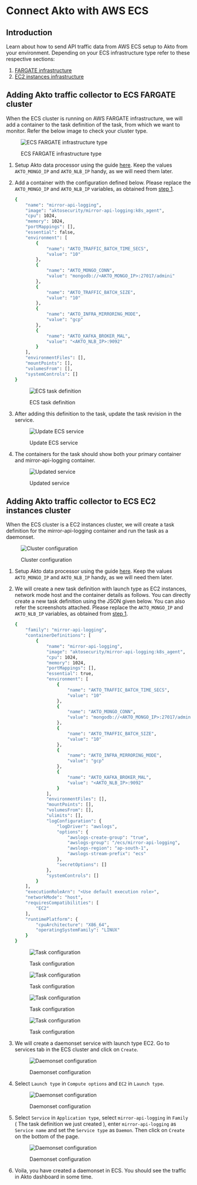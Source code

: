 # Connect Akto with AWS ECS

## Introduction

Learn about how to send API traffic data from AWS ECS setup to Akto from your environment. Depending on your ECS infrastructure type refer to these respective sections:

1. [FARGATE infrastructure](aws-ecs.md#adding-akto-traffic-collector-to-ecs-fargate-cluster)
2. [EC2 instances infrastructure](aws-ecs.md#adding-akto-traffic-collector-to-ecs-ec2-instances-cluster)

## Adding Akto traffic collector to ECS FARGATE cluster

When the ECS cluster is running on AWS FARGATE infrastructure, we will add a container to the task definition of the task, from which we want to monitor. Refer the below image to check your cluster type.

<figure><img src="../../.gitbook/assets/ecs-2.png" alt="ECS FARGATE infrastructure type"><figcaption><p>ECS FARGATE infrastructure type</p></figcaption></figure>

1. Setup Akto data processor using the guide [here](broken-reference). Keep the values `AKTO_MONGO_IP` and `AKTO_NLB_IP` handy, as we will need them later.
2.  Add a container with the configuration defined below. Please replace the `AKTO_MONGO_IP` and `AKTO_NLB_IP` variables, as obtained from [step 1](aws-ecs.md#adding-akto-traffic-collector-to-ecs-fargate-cluster).

    ```bash
    {
        "name": "mirror-api-logging",
        "image": "aktosecurity/mirror-api-logging:k8s_agent",
        "cpu": 1024,
        "memory": 1024,
        "portMappings": [],
        "essential": false,
        "environment": [
            {
                "name": "AKTO_TRAFFIC_BATCH_TIME_SECS",
                "value": "10"
            },
            {
                "name": "AKTO_MONGO_CONN",
                "value": "mongodb://<AKTO_MONGO_IP>:27017/admini"
            },
            {
                "name": "AKTO_TRAFFIC_BATCH_SIZE",
                "value": "10"
            },
            {
                "name": "AKTO_INFRA_MIRRORING_MODE",
                "value": "gcp"
            },
            {
                "name": "AKTO_KAFKA_BROKER_MAL",
                "value": "<AKTO_NLB_IP>:9092"
            }
        ],
        "environmentFiles": [],
        "mountPoints": [],
        "volumesFrom": [],
        "systemControls": []
    }
    ```

    <figure><img src="../../.gitbook/assets/ecs-1.png" alt="ECS task definition"><figcaption><p>ECS task definition</p></figcaption></figure>
3.  After adding this definition to the task, update the task revision in the service.

    <figure><img src="../../.gitbook/assets/ecs-3.png" alt="Update ECS service"><figcaption><p>Update ECS service</p></figcaption></figure>
4.  The containers for the task should show both your primary container and mirror-api-logging container.

    <figure><img src="../../.gitbook/assets/ecs-4.png" alt="Updated service"><figcaption><p>Updated service</p></figcaption></figure>

## Adding Akto traffic collector to ECS EC2 instances cluster

When the ECS cluster is a EC2 instances cluster, we will create a task definition for the mirror-api-logging container and run the task as a daemonset.

<figure><img src="../../.gitbook/assets/ecs-ec2-1.png" alt="Cluster configuration"><figcaption><p>Cluster configuration</p></figcaption></figure>

1. Setup Akto data processor using the guide [here](broken-reference). Keep the values `AKTO_MONGO_IP` and `AKTO_NLB_IP` handy, as we will need them later.
2.  We will create a new task definition with launch type as EC2 instances, network mode host and the container details as follows. You can directly create a new task definition using the JSON given below. You can also refer the screenshots attached. Please replace the `AKTO_MONGO_IP` and `AKTO_NLB_IP` variables, as obtained from [step 1](aws-ecs.md#adding-akto-traffic-collector-to-ecs-ec2-instances-cluster).

    ```bash
    {
        "family": "mirror-api-logging",
        "containerDefinitions": [
            {
                "name": "mirror-api-logging",
                "image": "aktosecurity/mirror-api-logging:k8s_agent",
                "cpu": 1024, 
                "memory": 1024,
                "portMappings": [],
                "essential": true,
                "environment": [
                    {
                        "name": "AKTO_TRAFFIC_BATCH_TIME_SECS",
                        "value": "10"
                    },
                    {
                        "name": "AKTO_MONGO_CONN",
                        "value": "mongodb://<AKTO_MONGO_IP>:27017/admini"
                    },
                    {
                        "name": "AKTO_TRAFFIC_BATCH_SIZE",
                        "value": "10"
                    },
                    {
                        "name": "AKTO_INFRA_MIRRORING_MODE",
                        "value": "gcp"
                    },
                    {
                        "name": "AKTO_KAFKA_BROKER_MAL",
                        "value": "<AKTO_NLB_IP>:9092"
                    }
                ],
                "environmentFiles": [],
                "mountPoints": [],
                "volumesFrom": [],
                "ulimits": [],
                "logConfiguration": {
                    "logDriver": "awslogs",
                    "options": {
                        "awslogs-create-group": "true",
                        "awslogs-group": "/ecs/mirror-api-logging",
                        "awslogs-region": "ap-south-1",
                        "awslogs-stream-prefix": "ecs"
                    },
                    "secretOptions": []
                },
                "systemControls": []
            }
        ],
        "executionRoleArn": "<Use default execution role>",
        "networkMode": "host",
        "requiresCompatibilities": [
            "EC2"
        ],
        "runtimePlatform": {
            "cpuArchitecture": "X86_64",
            "operatingSystemFamily": "LINUX"
        }
    }
    ```

    <figure><img src="../../.gitbook/assets/ecs-ec2-2.png" alt="Task configuration"><figcaption><p>Task configuration</p></figcaption></figure>

    <figure><img src="../../.gitbook/assets/ecs-ec2-3.png" alt="Task configuration"><figcaption><p>Task configuration</p></figcaption></figure>

    <figure><img src="../../.gitbook/assets/ecs-ec2-4.png" alt="Task configuration"><figcaption><p>Task configuration</p></figcaption></figure>

    <figure><img src="../../.gitbook/assets/ecs-ec2-5.png" alt="Task configuration"><figcaption><p>Task configuration</p></figcaption></figure>
3.  We will create a daemonset service with launch type EC2. Go to services tab in the ECS cluster and click on `Create`.

    <figure><img src="../../.gitbook/assets/ecs-ec2-6.png" alt="Daemonset configuration"><figcaption><p>Daemonset configuration</p></figcaption></figure>
4.  Select `Launch type` in `Compute options` and `EC2` in `Launch type`.

    <figure><img src="../../.gitbook/assets/ecs-ec2-7.png" alt="Daemonset configuration"><figcaption><p>Daemonset configuration</p></figcaption></figure>
5.  Select `Service` in `Application type`, select `mirror-api-logging` in `Family` ( The task definition we just created ), enter `mirror-api-logging` as `Service name` and set the `Service type` as `Daemon`. Then click on `Create` on the bottom of the page.

    <figure><img src="../../.gitbook/assets/ecs-ec2-8.png" alt="Daemonset configuration"><figcaption><p>Daemonset configuration</p></figcaption></figure>
6. Voila, you have created a daemonset in ECS. You should see the traffic in Akto dashboard in some time.
